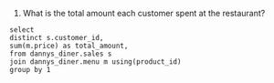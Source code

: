 1. What is the total amount each customer spent at the restaurant?

```
select
distinct s.customer_id,
sum(m.price) as total_amount,
from dannys_diner.sales s
join dannys_diner.menu m using(product_id)
group by 1
```
